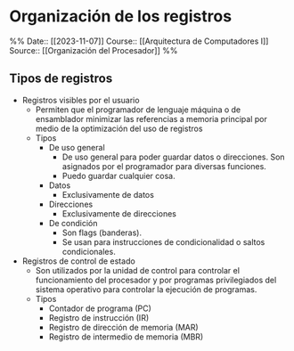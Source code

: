 # Organización de los registros

%%
Date:: [[2023-11-07]]
Course:: [[Arquitectura de Computadores I]]
Source:: [[Organización del Procesador]]
%%

## Tipos de registros
- Registros visibles por el usuario
	- Permiten que el programador de lenguaje máquina o de ensamblador minimizar las referencias a memoria principal por medio de la optimización del uso de registros
	- Tipos
		- De uso general
			- De uso general para poder guardar datos o direcciones. Son asignados por el programador para diversas funciones.
			- Puedo guardar cualquier cosa.
		- Datos
			- Exclusivamente de datos
		- Direcciones 
			- Exclusivamente de direcciones
		- De condición
			- Son flags (banderas).
			- Se usan para instrucciones de condicionalidad o saltos condicionales.
- Registros de control de estado
	- Son utilizados por la unidad de control para controlar el funcionamiento del procesador y por programas privilegiados del sistema operativo para controlar la ejecución de programas.
	- Tipos
		- Contador de programa (PC)
		- Registro de instrucción (IR)
		- Registro de dirección de memoria (MAR)
		- Registro de intermedio de memoria (MBR)